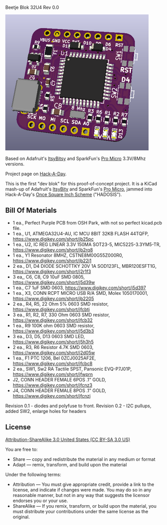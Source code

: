 Beetje Blok 32U4 Rev 0.0

![Beetje Block](project.png) 

Based on Adafruit's [ItsyBitsy](https://learn.adafruit.com/introducting-itsy-bitsy-32u4) and SparkFun's [Pro Micro](https://www.sparkfun.com/products/12587) 3.3V/8Mhz versions.

Project page on [Hack-A-Day](https://hackaday.io/project/160638-beetje-bloks).

This is the first "dev blok" for this proof-of-concept project.  It is a KiCad mash-up of Adafruit's [ItsyBity](https://learn.adafruit.com/introducting-itsy-bitsy-32u4) and SparkFun's [Pro Micro](https://www.sparkfun.com/products/12587), jammed into Hack-A-Day's [Once Square Inch Scheme](https://hackaday.io/project/7813-the-square-inch-project) ("HADOSIS").

Bill Of Materials
----------------
  
- 1 ea., Perfect Purple PCB from OSH Park, with not so perfect kicad.pcb file.
- 1 ea., U1, ATMEGA32U4-AU, IC MCU 8BIT 32KB FLASH 44TQFP, https://www.digikey.com/short/jb25pc
- 1 ea., U2, IC REG LINEAR 3.3V 150MA SOT23-5, MIC5225-3.3YM5-TR, https://www.digikey.com/short/jb2rq8
- 1 ea., Y1 Resonator 8MHZ, CSTNE8M00G55Z000R0, https://www.digikey.com/short/jb22j1
- 2 ea., D1, D4 DIODE SCHOTTKY 20V 1A SOD123FL, MBR120ESFT1G, https://www.digikey.com/short/j2r1f3
- 3 ea,, C6, C8, C9 10uF SMD 0805, https://www.digikey.com/short/j5d39w 
- 1 ea., C7 1uF SMD 0603, https://www.digikey.com/short/j5d397
- 1 ea., X3, CONN RCPT MICRO USB R/A SMD, Molex 1050170001, https://www.digikey.com/short/jb2205
- 2 ea., R4, R5, 22 Ohm 5% 0603 SMD resistor, https://www.digikey.com/short/jfcbtj
- 3 ea., R1, R2, R7, 330 Ohm 0603 SMD resistor, https://www.digikey.com/short/jfcb32
- 1 ea., R9 100K ohm 0603 SMD resistor, https://www.digikey.com/short/j5d3b3
- 3 ea., D3, D5, D13 0603 SMD LED, https://www.digikey.com/short/j5h3h5
- 2 ea., R3, R6 Resistor 4.7K SMD 0603, https://www.digikey.com/short/j2d05w
- 1 ea., F1 PTC 1206, Bel 0ZCJ0025AF2E, https://www.digikey.com/short/jfcbc8
- 2 ea., SW1, Sw2 RA Tactile SPST, Pansonic EVQ-P7J01P, https://www.digikey.com/short/jfwprn
- J2, CONN HEADER FEMALE 6POS .1" GOLD, https://www.digikey.com/short/jfcnz3
- J4, CONN HEADER FEMALE 8POS .1" GOLD, https://www.digikey.com/short/jfcnzj


Revision 0.1 - diodes and polyfuse to front.
Revision 0.2 - I2C pullups, added SW2, enlarge holes for headers

License
----------------
[Attribution-ShareAlike 3.0 United States (CC BY-SA 3.0 US)](https://creativecommons.org/licenses/by-sa/3.0/us/)

You are free to:

- Share — copy and redistribute the material in any medium or format
- Adapt — remix, transform, and build upon the material

Under the following terms:

- Attribution — You must give appropriate credit, provide a link to the license, and indicate if changes were made. You may do so in any reasonable manner, but not in any way that suggests the licensor endorses you or your use.
- ShareAlike — If you remix, transform, or build upon the material, you must distribute your contributions under the same license as the original.